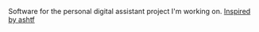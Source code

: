 Software for the personal digital assistant project I'm working on. [Inspired by ashtf](https://www.youtube.com/watch?v=308KoLSLlCc) 